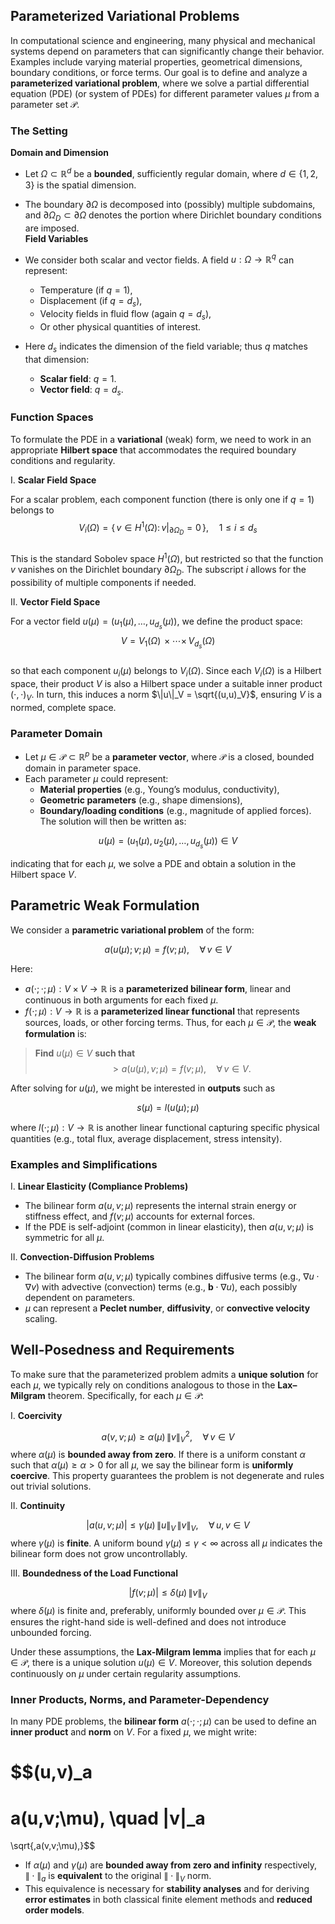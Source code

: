 ## Parameterized Variational Problems

In computational science and engineering, many physical and mechanical systems depend on parameters that can significantly change their behavior. Examples include varying material properties, geometrical dimensions, boundary conditions, or force terms. Our goal is to define and analyze a **parameterized variational problem**, where we solve a partial differential equation (PDE) (or system of PDEs) for different parameter values $\mu$ from a parameter set $\mathcal{P}$.

### The Setting

**Domain and Dimension**  

- Let $\Omega \subset \mathbb{R}^d$ be a **bounded**, sufficiently regular domain, where $d \in \{1,2,3\}$ is the spatial dimension.  
- The boundary $\partial \Omega$ is decomposed into (possibly) multiple subdomains, and $\partial \Omega_D \subset \partial \Omega$ denotes the portion where Dirichlet boundary conditions are imposed.  
**Field Variables**  

- We consider both scalar and vector fields. A field $u : \Omega \to \mathbb{R}^q$ can represent:  
  - Temperature (if $q=1$),  
  - Displacement (if $q = d_s$),  
  - Velocity fields in fluid flow (again $q = d_s$),  
  - Or other physical quantities of interest.  
- Here $d_s$ indicates the dimension of the field variable; thus $q$ matches that dimension:  
  - **Scalar field**: $q = 1$.  
  - **Vector field**: $q = d_s$.  

### Function Spaces

To formulate the PDE in a **variational** (weak) form, we need to work in an appropriate **Hilbert space** that accommodates the required boundary conditions and regularity.

I. **Scalar Field Space**  

   For a scalar problem, each component function (there is only one if $q=1$) belongs to  
   $$V_i(\Omega) = \{\,v \in H^1(\Omega): \, v|_{\partial \Omega_D} = 0\,\}, 
   \quad 1 \leq i \leq d_s$$  
   This is the standard Sobolev space $H^1(\Omega)$, but restricted so that the function $v$ vanishes on the Dirichlet boundary $\partial \Omega_D$. The subscript $i$ allows for the possibility of multiple components if needed.

II. **Vector Field Space**  

   For a vector field $u(\mu) = (u_1(\mu),\ldots,u_{d_s}(\mu))$, we define the product space:  
   $$V = V_1(\Omega)\,\times \cdots \times\, V_{d_s}(\Omega)$$  
   so that each component $u_i(\mu)$ belongs to $V_i(\Omega)$. Since each $V_i(\Omega)$ is a Hilbert space, their product $V$ is also a Hilbert space under a suitable inner product $(\cdot,\cdot)_V$. In turn, this induces a norm $\|u\|_V = \sqrt{(u,u)_V}$, ensuring $V$ is a normed, complete space.

### Parameter Domain

- Let $\mu \in \mathcal{P} \subset \mathbb{R}^p$ be a **parameter vector**, where $\mathcal{P}$ is a closed, bounded domain in parameter space.  
- Each parameter $\mu$ could represent:
  - **Material properties** (e.g., Young’s modulus, conductivity),  
  - **Geometric parameters** (e.g., shape dimensions),  
  - **Boundary/loading conditions** (e.g., magnitude of applied forces).
The solution will then be written as:

$$u(\mu) = \bigl(u_1(\mu),\, u_2(\mu),\,\ldots,\,u_{d_s}(\mu)\bigr) 
\in V$$

indicating that for each $\mu$, we solve a PDE and obtain a solution in the Hilbert space $V$.

## Parametric Weak Formulation

We consider a **parametric variational problem** of the form:

$$a\bigl(u(\mu);\,v;\,\mu\bigr) = f\bigl(v;\,\mu\bigr),
\quad \forall \, v \in V$$

Here:

- $a(\cdot;\cdot;\mu) : V \times V \to \mathbb{R}$ is a **parameterized bilinear form**, linear and continuous in both arguments for each fixed $\mu$.  
- $f(\cdot;\mu) : V \to \mathbb{R}$ is a **parameterized linear functional** that represents sources, loads, or other forcing terms.
Thus, for each $\mu \in \mathcal{P}$, the **weak formulation** is:  
> **Find** $u(\mu) \in V$ **such that**  
> $$> a\bigl(u(\mu), v;\mu\bigr) = f\bigl(v;\mu\bigr), 
> \quad \forall \, v \in V.
>$$

After solving for $u(\mu)$, we might be interested in **outputs** such as  

$$s(\mu) = l\bigl(u(\mu);\mu\bigr)$$

where $l(\cdot;\mu): V \to \mathbb{R}$ is another linear functional capturing specific physical quantities (e.g., total flux, average displacement, stress intensity).

### Examples and Simplifications

I. **Linear Elasticity (Compliance Problems)**  

   - The bilinear form $a(u,v;\mu)$ represents the internal strain energy or stiffness effect, and $f(v;\mu)$ accounts for external forces.  
   - If the PDE is self-adjoint (common in linear elasticity), then $a(u,v;\mu)$ is symmetric for all $\mu$.

II. **Convection-Diffusion Problems**  

   - The bilinear form $a(u,v;\mu)$ typically combines diffusive terms (e.g., $\nabla u \cdot \nabla v$) with advective (convection) terms (e.g., $\mathbf{b}\cdot \nabla u$), each possibly dependent on parameters.  
   - $\mu$ can represent a **Peclet number**, **diffusivity**, or **convective velocity** scaling.

## Well-Posedness and Requirements

To make sure that the parameterized problem admits a **unique solution** for each $\mu$, we typically rely on conditions analogous to those in the **Lax–Milgram** theorem. Specifically, for each $\mu \in \mathcal{P}$:

I. **Coercivity**  

   $$a(v,v;\mu) \geq \alpha(\mu)\,\|v\|_V^2, 
   \quad \forall \, v \in V$$
   where $\alpha(\mu)$ is **bounded away from zero**. If there is a uniform constant $\alpha$ such that $\alpha(\mu) \geq \alpha > 0$ for all $\mu$, we say the bilinear form is **uniformly coercive**. This property guarantees the problem is not degenerate and rules out trivial solutions.

II. **Continuity**  

   $$\bigl|a(u,v;\mu)\bigr| 
   \leq 
   \gamma(\mu)\,\|u\|_V\,\|v\|_V, 
   \quad \forall \, u,v \in V$$
   where $\gamma(\mu)$ is **finite**. A uniform bound $\gamma(\mu) \le \gamma < \infty$ across all $\mu$ indicates the bilinear form does not grow uncontrollably.

III. **Boundedness of the Load Functional**  

   $$\bigl|f(v;\mu)\bigr| 
   \leq 
   \delta(\mu)\,\|v\|_V$$
   where $\delta(\mu)$ is finite and, preferably, uniformly bounded over $\mu \in \mathcal{P}$. This ensures the right-hand side is well-defined and does not introduce unbounded forcing.

Under these assumptions, the **Lax-Milgram lemma** implies that for each $\mu\in\mathcal{P}$, there is a unique solution $u(\mu)\in V$. Moreover, this solution depends continuously on $\mu$ under certain regularity assumptions.

### Inner Products, Norms, and Parameter-Dependency

In many PDE problems, the **bilinear form** $a(\cdot;\cdot;\mu)$ can be used to define an **inner product** and **norm** on $V$. For a fixed $\mu$, we might write:

$$(u,v)_a 
= 
a(u,v;\mu),
\quad
\|v\|_a 
= 
\sqrt{\,a(v,v;\mu)\,}$$

- If $\alpha(\mu)$ and $\gamma(\mu)$ are **bounded away from zero and infinity** respectively, $\|\cdot\|_a$ is **equivalent** to the original $\|\cdot\|_V$ norm.  
- This equivalence is necessary for **stability analyses** and for deriving **error estimates** in both classical finite element methods and **reduced order models**.
